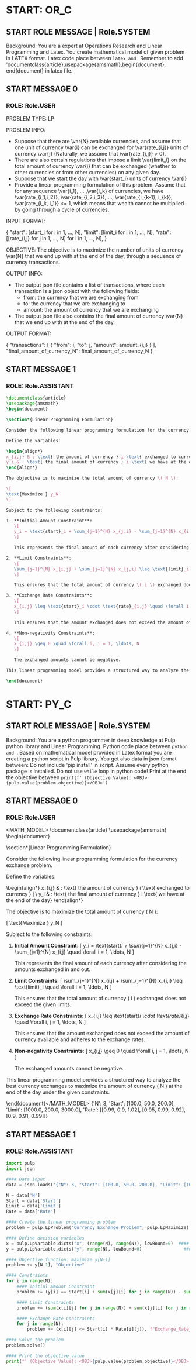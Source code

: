 # START: OR_C 
## START ROLE MESSAGE | Role.SYSTEM 
Background: You are a expert at Operations Research and Linear Programming and Latex. You create mathematical model of given problem in LATEX format. Latex code place between ```latex and ``` Remember to add 'documentclass{article},usepackage{amsmath},begin{document}, end{document} in latex file. 
## START MESSAGE 0 
### ROLE: Role.USER
<DESCRIPTION>
PROBLEM TYPE: LP

PROBLEM INFO: 

- Suppose that there are \var{N} available currencies, and assume that one unit of currency \var{i} can be exchanged for \var{rate_{i,j}} units of currency \var{j} (Naturally, we assume that \var{rate_{i,j}} > 0).
- There are also certain regulations that impose a limit \var{limit_i} on the total amount of currency \var{i} that can be exchanged (whether to other currencies or from other currencies) on any given day.
- Suppose that we start the day with \var{start_i} units of currency \var{i}
- Provide a linear programming formulation of this problem. Assume that for any sequence \var{i_1}, … ,\var{i_k} of currencies, we have \var{rate_{i_1,i_2}}, \var{rate_{i_2,i_3}}, ..., \var{rate_{i_{k-1}, i_{k}}, \var{rate_{i_k, i_1}} <= 1, which means that wealth cannot be multiplied by going through a cycle of currencies.

INPUT FORMAT: 

{
    "start": [start_i for i in 1, ..., N],
    "limit": [limit_i for i in 1, ..., N],
    "rate": [[rate_{i,j} for j in 1, ..., N] for i in 1, ..., N],
}

OBJECTIVE: The objective is to maximize the number of units of currency \var{N} that we end up with at the end of the day, through a sequence of currency transactions.

OUTPUT INFO: 

- The output json file contains a list of transactions, where each transaction is a json object with the following fields:
    - from: the currency that we are exchanging from
    - to: the currency that we are exchanging to
    - amount: the amount of currency that we are exchanging
- The output json file also contains the final amount of currency \var{N} that we end up with at the end of the day.

OUTPUT FORMAT: 

{
    "transactions": [
        {
            "from": i,
            "to": j,
            "amount": amount_{i,j}
        }
    ],
    "final_amount_of_currency_N": final_amount_of_currency_N
}
</DESCRIPTION>


## START MESSAGE 1 
### ROLE: Role.ASSISTANT
```latex
\documentclass{article}
\usepackage{amsmath}
\begin{document}

\section*{Linear Programming Formulation}

Consider the following linear programming formulation for the currency exchange problem. 

Define the variables:

\begin{align*}
x_{i,j} & : \text{ the amount of currency } i \text{ exchanged to currency } j \\
y_i & : \text{ the final amount of currency } i \text{ we have at the end of the day}
\end{align*}

The objective is to maximize the total amount of currency \( N \):

\[
\text{Maximize } y_N
\]

Subject to the following constraints:

1. **Initial Amount Constraint**:
   \[
   y_i = \text{start}_i + \sum_{j=1}^{N} x_{j,i} - \sum_{j=1}^{N} x_{i,j} \quad \forall i = 1, \ldots, N
   \]

   This represents the final amount of each currency after considering the amounts exchanged in and out.

2. **Limit Constraints**:
   \[
   \sum_{j=1}^{N} x_{i,j} + \sum_{j=1}^{N} x_{j,i} \leq \text{limit}_i \quad \forall i = 1, \ldots, N
   \]

   This ensures that the total amount of currency \( i \) exchanged does not exceed the given limits.

3. **Exchange Rate Constraints**:
   \[
   x_{i,j} \leq \text{start}_i \cdot \text{rate}_{i,j} \quad \forall i, j = 1, \ldots, N
   \]

   This ensures that the amount exchanged does not exceed the amount of currency available and adheres to the exchange rates.

4. **Non-negativity Constraints**:
   \[
   x_{i,j} \geq 0 \quad \forall i, j = 1, \ldots, N
   \]

   The exchanged amounts cannot be negative.

This linear programming model provides a structured way to analyze the best currency exchanges to maximize the amount of currency \( N \) at the end of the day under the given constraints.

\end{document}
```

# START: PY_C 
## START ROLE MESSAGE | Role.SYSTEM 
Background: You are a python programmer in deep knowledge at Pulp python library and Linear Programming. Python code place between ```python and ```. Based on mathematical model provided in Latex format you are creating a python script in Pulp library. You get also data in json format between: <DATA></DATA> Do not include 'pip install' in script. Assume every python package is installed. Do not use `while` loop in python code! Print at the end the objective between <OBJ></OBJ> `print(f' (Objective Value): <OBJ>{pulp.value(problem.objective)}</OBJ>')` 
## START MESSAGE 0 
### ROLE: Role.USER
<MATH_MODEL>
\documentclass{article}
\usepackage{amsmath}
\begin{document}

\section*{Linear Programming Formulation}

Consider the following linear programming formulation for the currency exchange problem. 

Define the variables:

\begin{align*}
x_{i,j} & : \text{ the amount of currency } i \text{ exchanged to currency } j \\
y_i & : \text{ the final amount of currency } i \text{ we have at the end of the day}
\end{align*}

The objective is to maximize the total amount of currency \( N \):

\[
\text{Maximize } y_N
\]

Subject to the following constraints:

1. **Initial Amount Constraint**:
   \[
   y_i = \text{start}_i + \sum_{j=1}^{N} x_{j,i} - \sum_{j=1}^{N} x_{i,j} \quad \forall i = 1, \ldots, N
   \]

   This represents the final amount of each currency after considering the amounts exchanged in and out.

2. **Limit Constraints**:
   \[
   \sum_{j=1}^{N} x_{i,j} + \sum_{j=1}^{N} x_{j,i} \leq \text{limit}_i \quad \forall i = 1, \ldots, N
   \]

   This ensures that the total amount of currency \( i \) exchanged does not exceed the given limits.

3. **Exchange Rate Constraints**:
   \[
   x_{i,j} \leq \text{start}_i \cdot \text{rate}_{i,j} \quad \forall i, j = 1, \ldots, N
   \]

   This ensures that the amount exchanged does not exceed the amount of currency available and adheres to the exchange rates.

4. **Non-negativity Constraints**:
   \[
   x_{i,j} \geq 0 \quad \forall i, j = 1, \ldots, N
   \]

   The exchanged amounts cannot be negative.

This linear programming model provides a structured way to analyze the best currency exchanges to maximize the amount of currency \( N \) at the end of the day under the given constraints.

\end{document}</MATH_MODEL>
<DATA>
{'N': 3, 'Start': [100.0, 50.0, 200.0], 'Limit': [1000.0, 200.0, 3000.0], 'Rate': [[0.99, 0.9, 1.02], [0.95, 0.99, 0.92], [0.9, 0.91, 0.99]]}</DATA>


## START MESSAGE 1 
### ROLE: Role.ASSISTANT
```python
import pulp
import json

#### Data input
data = json.loads('{"N": 3, "Start": [100.0, 50.0, 200.0], "Limit": [1000.0, 200.0, 3000.0], "Rate": [[0.99, 0.9, 1.02], [0.95, 0.99, 0.92], [0.9, 0.91, 0.99]]}')

N = data['N']
Start = data['Start']
Limit = data['Limit']
Rate = data['Rate']

#### Create the linear programming problem
problem = pulp.LpProblem("Currency_Exchange_Problem", pulp.LpMaximize)

#### Define decision variables
x = pulp.LpVariable.dicts("x", (range(N), range(N)), lowBound=0)  #### x[i][j]
y = pulp.LpVariable.dicts("y", range(N), lowBound=0)                #### y[i]

#### Objective function: maximize y[N-1]
problem += y[N-1], "Objective"

#### Constraints
for i in range(N):
    #### Initial Amount Constraint
    problem += (y[i] == Start[i] + sum(x[j][i] for j in range(N)) - sum(x[i][j] for j in range(N))), f"Initial_Amount_Constraint_{i}"

    #### Limit Constraints
    problem += (sum(x[i][j] for j in range(N)) + sum(x[j][i] for j in range(N)) <= Limit[i]), f"Limit_Constraint_{i}"

    #### Exchange Rate Constraints
    for j in range(N):
        problem += (x[i][j] <= Start[i] * Rate[i][j]), f"Exchange_Rate_Constraint_{i}_{j}"

#### Solve the problem
problem.solve()

#### Print the objective value
print(f' (Objective Value): <OBJ>{pulp.value(problem.objective)}</OBJ>')
```

